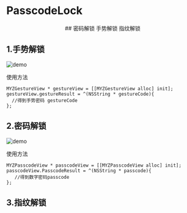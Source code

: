 # PasscodeLock
<p align="center">
## 密码解锁  手势解锁  指纹解锁
 

## 1.手势解锁
![demo](https://github.com/MA806P/PasscodeLock/blob/master/ScreenShoot/Gesture.gif)
 
 使用方法
 ```
 MYZGestureView * gestureView = [[MYZGestureView alloc] init];
 gestureView.gestureResult = ^(NSString * gestureCode){
   //得到手势密码 gestureCode 
 };
```
 
 
 
 
## 2.密码解锁 
 ![demo](https://github.com/MA806P/PasscodeLock/blob/master/ScreenShoot/Passcode.gif)
 
 使用方法
 ```
 MYZPasscodeView * passcodeView = [[MYZPasscodeView alloc] init];
 passcodeView.PasscodeResult = ^(NSString * passcode){
    //得到数字密码passcode
 };
 ```
 
 
 
 
## 3.指纹解锁
 
 
 
 
 
 
 
 
